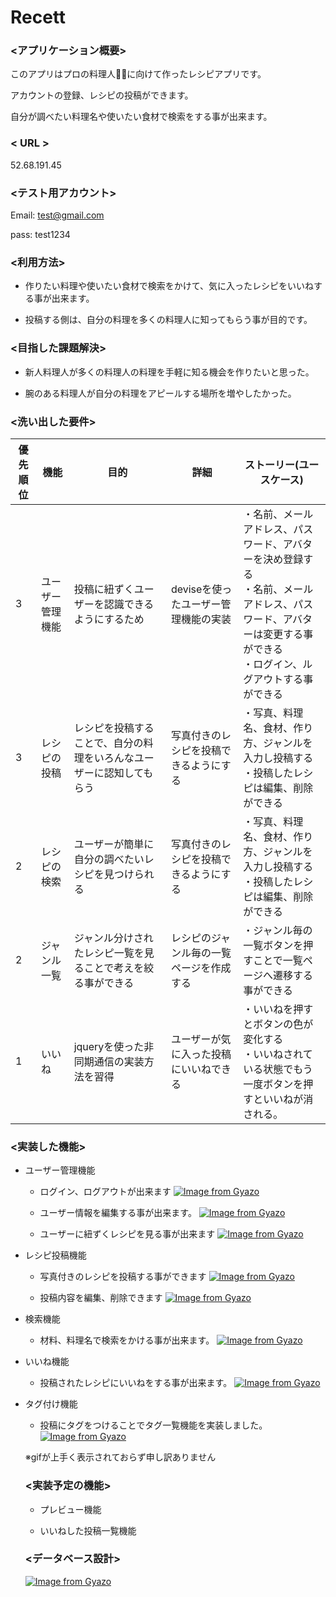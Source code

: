 # Recett

### <アプリケーション概要>

このアプリはプロの料理人👨‍🍳に向けて作ったレシピアプリです。

アカウントの登録、レシピの投稿ができます。

自分が調べたい料理名や使いたい食材で検索をする事が出来ます。

### < URL >
52.68.191.45

### <テスト用アカウント>

 Email: test@gmail.com

 pass: test1234

 ### <利用方法>

* 作りたい料理や使いたい食材で検索をかけて、気に入ったレシピをいいねする事が出来ます。

* 投稿する側は、自分の料理を多くの料理人に知ってもらう事が目的です。

### <目指した課題解決>

* 新人料理人が多くの料理人の料理を手軽に知る機会を作りたいと思った。

* 腕のある料理人が自分の料理をアピールする場所を増やしたかった。

### <洗い出した要件>
| 優先順位 | 機能 | 目的 | 詳細 | ストーリー(ユースケース) |
|---------|------|----|------|----------------------|
| 3        | ユーザー管理機能 |投稿に紐ずくユーザーを認識できるようにするため |deviseを使ったユーザー管理機能の実装 |・名前、メールアドレス、パスワード、アバターを決め登録する<br>・名前、メールアドレス、パスワード、アバターは変更する事ができる<br>・ログイン、ルグアウトする事ができる
| 3       | レシピの投稿 | レシピを投稿することで、自分の料理をいろんなユーザーに認知してもらう | 写真付きのレシピを投稿できるようにする |・写真、料理名、食材、作り方、ジャンルを入力し投稿する<br>・投稿したレシピは編集、削除ができる |
| 2       | レシピの検索  | ユーザーが簡単に自分の調べたいレシピを見つけられる | 写真付きのレシピを投稿できるようにする |・写真、料理名、食材、作り方、ジャンルを入力し投稿する<br>・投稿したレシピは編集、削除ができる|
| 2       | ジャンル一覧 | ジャンル分けされたレシピ一覧を見ることで考えを絞る事ができる | レシピのジャンル毎の一覧ページを作成する | ・ジャンル毎の一覧ボタンを押すことで一覧ページへ遷移する事ができる |
| 1      | いいね | jqueryを使った非同期通信の実装方法を習得 | ユーザーが気に入った投稿にいいねできる | ・いいねを押すとボタンの色が変化する<br>・いいねされている状態でもう一度ボタンを押すといいねが消される。|

### <実装した機能>

* ユーザー管理機能
  * ログイン、ログアウトが出来ます
  [![Image from Gyazo](https://i.gyazo.com/08a80f42ed17e4c44898330e02468244.gif)](https://gyazo.com/08a80f42ed17e4c44898330e02468244)

  * ユーザー情報を編集する事が出来ます。
  [![Image from Gyazo](https://i.gyazo.com/fd6d9948facd056121849b7e11e8add2.gif)](https://gyazo.com/fd6d9948facd056121849b7e11e8add2)

  * ユーザーに紐ずくレシピを見る事が出来ます
  [![Image from Gyazo](https://i.gyazo.com/7e73f3faac93d9879b55f4dd8681e340.gif)](https://gyazo.com/7e73f3faac93d9879b55f4dd8681e340)

* レシピ投稿機能
  * 写真付きのレシピを投稿する事ができます
  [![Image from Gyazo](https://i.gyazo.com/351dc0e9a1132fad814712b6ad4fc951.gif)](https://gyazo.com/351dc0e9a1132fad814712b6ad4fc951)

  * 投稿内容を編集、削除できます
  [![Image from Gyazo](https://i.gyazo.com/cbd1754499e2f56e1440cc32bb4bedd4.gif)](https://gyazo.com/cbd1754499e2f56e1440cc32bb4bedd4)

* 検索機能
  * 材料、料理名で検索をかける事が出来ます。
  [![Image from Gyazo](https://i.gyazo.com/e3d4708f187c69f5c810785f27a565df.gif)](https://gyazo.com/e3d4708f187c69f5c810785f27a565df)


* いいね機能
  * 投稿されたレシピにいいねをする事が出来ます。
  [![Image from Gyazo](https://i.gyazo.com/7b58568b7cff2bf5619479b69bae7f89.gif)](https://gyazo.com/7b58568b7cff2bf5619479b69bae7f89)

* タグ付け機能
  * 投稿にタグをつけることでタグ一覧機能を実装しました。
  [![Image from Gyazo](https://i.gyazo.com/4058b65e25be5bb7604cfd1891f40cc5.gif)](https://gyazo.com/4058b65e25be5bb7604cfd1891f40cc5)

  ※gifが上手く表示されておらず申し訳ありません

  ### <実装予定の機能>
  * プレビュー機能

  
  * いいねした投稿一覧機能

  ### <データベース設計>
  [![Image from Gyazo](https://i.gyazo.com/377c7899656860a69ccde3c9bc460e5f.png)](https://gyazo.com/377c7899656860a69ccde3c9bc460e5f)
